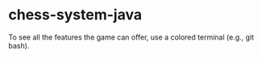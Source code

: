 # chess-system-java
To see all the features the game can offer, use a colored terminal (e.g., git bash).
